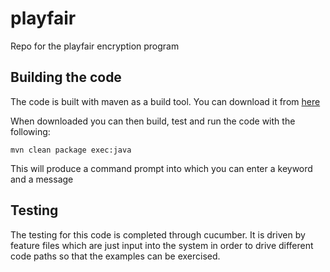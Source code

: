 playfair
========

Repo for the playfair encryption program


Building the code
-----------------

The code is built with maven as a build tool. You can download it from [here](http://maven.apache.org/download.cgi)

When downloaded you can then build, test and run the code with the following:

`
mvn clean package exec:java
`

This will produce a command prompt into which you can enter a keyword and a message

Testing
---------

The testing for this code is completed through cucumber. It is driven by feature files which are just input into the
system in order to drive different code paths so that the examples can be exercised.